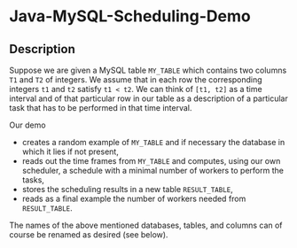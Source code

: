 # Java-MySQL-Scheduling-Demo
## Description
Suppose we are given a MySQL table `MY_TABLE` which contains two columns `T1` and `T2` of integers. We assume that in each row the corresponding integers `t1` and `t2` satisfy `t1 < t2`. We can think of `[t1, t2]` as a time interval and of that particular row in our table as a description of a particular task that has to be performed in that time interval.  

Our demo
* creates a random example of `MY_TABLE` and if necessary the database in which it lies if not present,
* reads out the time frames from `MY_TABLE` and computes, using our own scheduler, a schedule with a minimal number of workers to perform the tasks,
* stores the scheduling results in a new table `RESULT_TABLE`,
* reads as a final example the number of workers needed from `RESULT_TABLE`.

The names of the above mentioned databases, tables, and columns can of course be renamed as desired (see below). 

